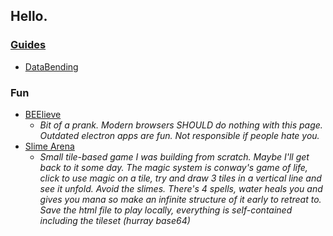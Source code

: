 ## Hello.

### [Guides](./Guides)
- [DataBending](./Guides/Databending/Databending)

### Fun
- [BEElieve](./Fun/BEELieve.html) 
  - *Bit of a prank. Modern browsers SHOULD do nothing with this page. Outdated electron apps are fun. Not responsible if people hate you.*
- [Slime Arena](/GameEngine/SlimeArenaCurrent/SlimeArena.html) 
  - *Small tile-based game I was building from scratch. Maybe I'll get back to it some day. The magic system is conway's game of life, click to use magic on a tile, try and draw 3 tiles in a vertical line and see it unfold. Avoid the slimes. There's 4 spells, water heals you and gives you mana so make an infinite structure of it early to retreat to. Save the html file to play locally, everything is self-contained including the tileset (hurray base64)*
